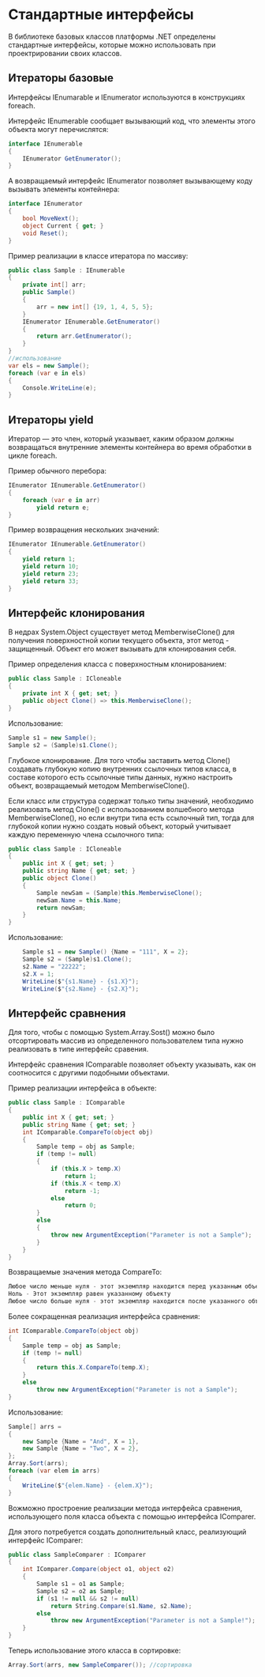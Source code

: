 # Стандартные интерфейсы

В библиотеке базовых классов платформы .NET определены стандартные интерфейсы, которые можно использовать при проектрировании своих классов.

## Итераторы базовые

Интерфейсы IEnumarable и IEnumerator используются в конструкциях foreach.

Интерфейс IEnumerable сообщает вызывающий код, что элементы этого объекта могут перечислятся:

```csharp
interface IEnumerable
{
    IEnumerator GetEnumerator();
}
```

А возвращаемый интерфейс IEnumerator позволяет вызывающему коду вызывать элементы контейнера:

```csharp
interface IEnumerator
{
    bool MoveNext();
    object Current { get; }
    void Reset();
}
```

Пример реализации в классе итератора по массиву:

```csharp
public class Sample : IEnumerable
{
    private int[] arr;
    public Sample()
    {
        arr = new int[] {19, 1, 4, 5, 5};
    }
    IEnumerator IEnumerable.GetEnumerator()
    {
        return arr.GetEnumerator();
    }
}
//использование
var els = new Sample();
foreach (var e in els)
{
    Console.WriteLine(e);
}
```

## Итераторы yield

Итератор — это член, который указывает, каким образом должны возвращаться внутренние элементы контейнера во время обработки в цикле foreach.

Пример обычного перебора:

```csharp
IEnumerator IEnumerable.GetEnumerator()
{
    foreach (var e in arr)
        yield return e;
}
```

Пример возвращения нескольких значений:

```csharp
IEnumerator IEnumerable.GetEnumerator()
{
    yield return 1;
    yield return 10;
    yield return 23;
    yield return 33;
}
```

## Интерфейс клонирования

В недрах System.Object существует метод MemberwiseClone() для получения поверхностной копии текущего объекта, этот метод - защищенный. Объект его может вызывать для клонирования себя.

Пример определения класса с поверхностным клонированием:

```csharp
public class Sample : ICloneable
{
    private int X { get; set; }
    public object Clone() => this.MemberwiseClone();
}
```

Использование:

```csharp
Sample s1 = new Sample();
Sample s2 = (Sample)s1.Clone();
```

Глубокое клонирование. Для того чтобы заставить метод Clone() создавать глубокую копию внутренних ссылочных типов класса, в составе которого есть ссылочные типы данных, нужно настроить объект, возвращаемый методом MemberwiseClone(). 

Если класс или структура содержат только типы значений, необходимо реализовать метод Clone() с использованием волшебного метода MemberwiseClone(), но если внутри типа есть ссылочный тип, тогда для глубокой копии нужно создать новый объект, который учитывает каждую переменную члена ссылочного типа:

```csharp
public class Sample : ICloneable
{
    public int X { get; set; }
    public string Name { get; set; }
    public object Clone()
    {
        Sample newSam = (Sample)this.MemberwiseClone();
        newSam.Name = this.Name;
        return newSam;
    }
}
```

Использование:

```csharp
    Sample s1 = new Sample() {Name = "111", X = 2};
    Sample s2 = (Sample)s1.Clone();
    s2.Name = "22222";
    s2.X = 1;
    WriteLine($"{s1.Name} - {s1.X}");
    WriteLine($"{s2.Name} - {s2.X}");
```

## Интерфейс сравнения

Для того, чтобы с помощью System.Array.Sost() можно было отсортировать массив из определенного пользователем типа нужно реализовать в типе интерфейс сравения.

Интерфейс сравнения IComparable позволяет объекту указывать, как он соотносится с другими подобными объектами. 

Пример реализации интерфейса в объекте:

```csharp
public class Sample : IComparable
{
    public int X { get; set; }
    public string Name { get; set; }
    int IComparable.CompareTo(object obj)
    {
        Sample temp = obj as Sample;
        if (temp != null)
        {
            if (this.X > temp.X)
                return 1;
            if (this.X < temp.X)
                return -1;
            else
                return 0;
        }
        else
        {
            throw new ArgumentException("Parameter is not a Sample");
        }
    }
}
```

Возвращаемые значения метода CompareTo:

```csharp
Любое число меньше нуля - этот экземпляр находится перед указанным объектом в порядке сортировки
Ноль - Этот экземпляр равен указанному объекту
Любое число больше нуля - этот экземпляр находится после указанного объекта в порядке сортировки
```

Более сокращенная реализация интерфейса сравнения:

```csharp
int IComparable.CompareTo(object obj)
{
    Sample temp = obj as Sample;
    if (temp != null)
    {
        return this.X.CompareTo(temp.X);
    }
    else
        throw new ArgumentException("Parameter is not a Sample");
}
```

Использование:

```csharp
Sample[] arrs =
{
    new Sample {Name = "And", X = 1},
    new Sample {Name = "Two", X = 2}, 
};
Array.Sort(arrs);
foreach (var elem in arrs)
{
    WriteLine($"{elem.Name} - {elem.X}");
}
```

Вожможно простроение реализации метода интерфейса сравнения, использующего поля класса объекта с помощью интерфейса IComparer. 

Для этого потребуется создать дополнительный класс, реализующий интерфейс IComparer:

```csharp
public class SampleComparer : IComparer
{
    int IComparer.Compare(object o1, object o2)
    {
        Sample s1 = o1 as Sample;
        Sample s2 = o2 as Sample;
        if (s1 != null && s2 != null)
            return String.Compare(s1.Name, s2.Name);
        else
            throw new ArgumentException("Parameter is not a Sample!");
    }
}
```

Теперь использование этого класса в сортировке:

```csharp
Array.Sort(arrs, new SampleComparer()); //сортировка
```

